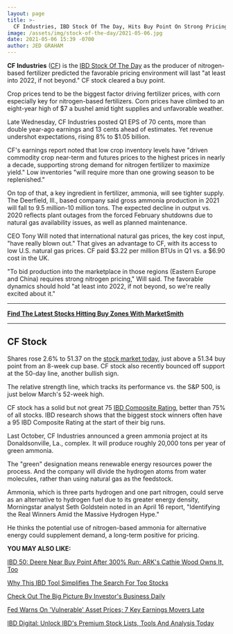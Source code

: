```yaml
---
layout: page
title: >-
  CF Industries, IBD Stock Of The Day, Hits Buy Point On Strong Pricing Outlook
image: /assets/img/stock-of-the-day/2021-05-06.jpg
date: 2021-05-06 15:39 -0700
author: JED GRAHAM
---
```







**CF Industries** ([CF](https://research.investors.com/quote.aspx?symbol=CF)) is the [IBD Stock Of The Day](https://www.investors.com/research/ibd-stock-of-the-day/) as the producer of nitrogen-based fertilizer predicted the favorable pricing environment will last "at least into 2022, if not beyond." CF stock cleared a buy point.




Crop prices tend to be the biggest factor driving fertilizer prices, with corn especially key for nitrogen-based fertilizers. Corn prices have climbed to an eight-year high of $7 a bushel amid tight supplies and unfavorable weather.


Late Wednesday, CF Industries posted Q1 EPS of 70 cents, more than double year-ago earnings and 13 cents ahead of estimates. Yet revenue undershot expectations, rising 8% to $1.05 billion.


CF's earnings report noted that low crop inventory levels have "driven commodity crop near-term and futures prices to the highest prices in nearly a decade, supporting strong demand for nitrogen fertilizer to maximize yield." Low inventories "will require more than one growing season to be replenished."


On top of that, a key ingredient in fertilizer, ammonia, will see tighter supply. The Deerfield, Ill., based company said gross ammonia production in 2021 will fall to 9.5 million-10 million tons. The expected decline in output vs. 2020 reflects plant outages from the forced February shutdowns due to natural gas availability issues, as well as planned maintenance.


CEO Tony Will noted that international natural gas prices, the key cost input, "have really blown out." That gives an advantage to CF, with its access to low U.S. natural gas prices. CF paid $3.22 per million BTUs in Q1 vs. a $6.90 cost in the UK.


"To bid production into the marketplace in those regions (Eastern Europe and China) requires strong nitrogen pricing," Will said. The favorable dynamics should hold "at least into 2022, if not beyond, so we're really excited about it."




---


[**Find The Latest Stocks Hitting Buy Zones With MarketSmith**](https://www.investors.com/product/marketsmith/?artProdLink=MarketSmith)




---


CF Stock
--------


Shares rose 2.6% to 51.37 on the [stock market today](https://www.investors.com/category/market-trend/stock-market-today/), just above a 51.34 buy point from an 8-week cup base. CF stock also recently bounced off support at the 50-day line, another bullish sign.


The relative strength line, which tracks its performance vs. the S&P 500, is just below March's 52-week high.


CF stock has a solid but not great 75 [IBD Composite Rating](https://www.investors.com/how-to-invest/investors-corner/the-ibd-composite-rating/), better than 75% of all stocks. IBD research shows that the biggest stock winners often have a 95 IBD Composite Rating at the start of their big runs.


Last October, CF Industries announced a green ammonia project at its Donaldsonville, La., complex. It will produce roughly 20,000 tons per year of green ammonia.


The "green" designation means renewable energy resources power the process. And the company will divide the hydrogen atoms from water molecules, rather than using natural gas as the feedstock.


Ammonia, which is three parts hydrogen and one part nitrogen, could serve as an alternative to hydrogen fuel due to its greater energy density, Morningstar analyst Seth Goldstein noted in an April 16 report, "Identifying the Real Winners Amid the Massive Hydrogen Hype."


He thinks the potential use of nitrogen-based ammonia for alternative energy could supplement demand, a long-term positive for pricing.


**YOU MAY ALSO LIKE:**


[IBD 50: Deere Near Buy Point After 300% Run; ARK's Cathie Wood Owns It, Too](https://www.investors.com/research/deere-stock-de-near-buy-point-300-percent-run-ark-cathie-wood-owns-it-too/)


[Why This IBD Tool Simplifies The Search For Top Stocks](https://www.investors.com/how-to-invest/investors-corner/how-to-research-growth-stocks/)


[Check Out The Big Picture By Investor's Business Daily](https://www.investors.com/category/market-trend/the-big-picture/)


[Fed Warns On 'Vulnerable' Asset Prices; 7 Key Earnings Movers Late](https://www.investors.com/market-trend/stock-market-today/dow-jones-futures-market-rally-apple-google-mask-growth-woes-roku-square-net-stock-lead-earnings-movers-as-fed-warns-asset-prices-vulnerable/)


[IBD Digital: Unlock IBD's Premium Stock Lists, Tools And Analysis Today](https://www.investors.com/product/ibd-digital/?artProdLink=IBD_Digital)




